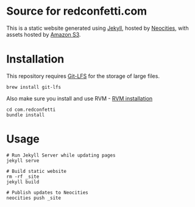 # Source for redconfetti.com

This is a static website generated using [Jekyll](https://jekyllrb.com/), hosted by [Neocities](https://neocities.org/),
with assets hosted by [Amazon S3](https://aws.amazon.com/s3/).

# Installation

This repository requires [Git-LFS](https://git-lfs.github.com/) for the storage of large files.

```
brew install git-lfs
```

Also make sure you install and use RVM - [RVM installation](https://rvm.io/rvm/install)
```
cd com.redconfetti
bundle install
```

# Usage

```
# Run Jekyll Server while updating pages
jekyll serve

# Build static website
rm -rf _site
jekyll build

# Publish updates to Neocities
neocities push _site
```

